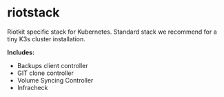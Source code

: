 riotstack
=========

Riotkit specific stack for Kubernetes. Standard stack we recommend for a tiny K3s cluster installation.

**Includes:**
- Backups client controller
- GIT clone controller
- Volume Syncing Controller
- Infracheck
